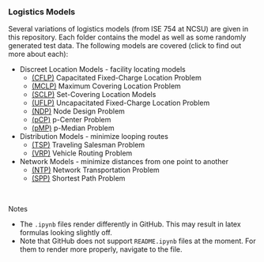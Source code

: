 ### Logistics Models
Several variations of logistics models (from ISE 754 at NCSU) are given in this repository. Each folder contains the model as well as some randomly generated test data. The following models are covered (click to find out more about each):

- Discreet Location Models - facility locating models
    - [(CFLP)](https://github.com/TheEric960/logistics-models/tree/main/Discreet%20Location%20Models/CFLP) Capacitated Fixed-Charge Location Problem
    - [(MCLP)](https://github.com/TheEric960/logistics-models/tree/main/Discreet%20Location%20Models/MCLP) Maximum Covering Location Problem
    - [(SCLP)](https://github.com/TheEric960/logistics-models/tree/main/Discreet%20Location%20Models/SCLP) Set-Covering Location Models
    - [(UFLP)](https://github.com/TheEric960/logistics-models/tree/main/Discreet%20Location%20Models/UFLP) Uncapacitated Fixed-Charge Location Problem
    - [(NDP)](https://github.com/TheEric960/logistics-models/tree/main/Discreet%20Location%20Models/NDP) Node Design Problem
    - [(pCP)](https://github.com/TheEric960/logistics-models/tree/main/Discreet%20Location%20Models/pCP) p-Center Problem
    - [(pMP)](https://github.com/TheEric960/logistics-models/tree/main/Discreet%20Location%20Models/pMP) p-Median Problem
- Distribution Models - minimize looping routes
    - [(TSP)](https://github.com/TheEric960/logistics-models/tree/main/Distribution%20Models/TSP) Traveling Salesman Problem
    - [(VRP)](https://github.com/TheEric960/logistics-models/tree/main/Distribution%20Models/VRP) Vehicle Routing Problem
- Network Models - minimize distances from one point to another
    - [(NTP)](https://github.com/TheEric960/logistics-models/tree/main/Network%20Models/NTP) Network Transportation Problem
    - [(SPP)](https://github.com/TheEric960/logistics-models/tree/main/Network%20Models/SPP) Shortest Path Problem

<br>

Notes
- The `.ipynb` files render differently in GitHub. This may result in latex formulas looking slightly off.
- Note that GitHub does not support `README.ipynb` files at the moment. For them to render more properly, navigate to the file. 

